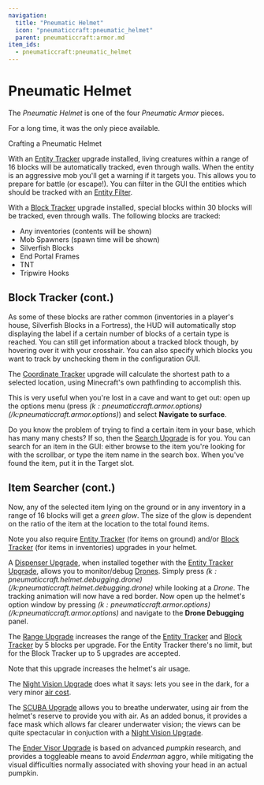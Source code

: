 ```yaml
---
navigation:
  title: "Pneumatic Helmet"
  icon: "pneumaticcraft:pneumatic_helmet"
  parent: pneumaticcraft:armor.md
item_ids:
  - pneumaticcraft:pneumatic_helmet
---
```


# Pneumatic Helmet

The *Pneumatic Helmet* is one of the four *Pneumatic Armor* pieces.

For a long time, it was the only piece available.

Crafting a Pneumatic Helmet

<Recipe id="pneumaticcraft:pneumatic_helmet" />

<a name="entity_tracker"></a>
<ItemImage id="pneumaticcraft:entity_tracker_upgrade" />

With an [Entity Tracker](../upgrades.md#entity_tracker) upgrade installed, living creatures within a range of 16 blocks will be automatically tracked, even through walls. When the entity is an aggressive mob you'll get a warning if it targets you. This allows you to prepare for battle (or escape!). You can filter in the GUI the entities which should be tracked with an [Entity Filter](../entity_filter.md).

<ItemImage id="pneumaticcraft:block_tracker_upgrade" />

With a [Block Tracker](../upgrades.md#block_tracker) upgrade installed, special blocks within 30 blocks will be tracked, even through walls. The following blocks are tracked:
- Any inventories (contents will be shown)
- Mob Spawners (spawn time will be shown)
- Silverfish Blocks
- End Portal Frames
- TNT
- Tripwire Hooks

## Block Tracker (cont.)

As some of these blocks are rather common (inventories in a player's house, Silverfish Blocks in a Fortress), the HUD will automatically stop displaying the label if a certain number of blocks of a certain type is reached. You can still get information about a tracked block though, by hovering over it with your crosshair. You can also specify which blocks you want to track by unchecking them in the configuration GUI.

<ItemImage id="pneumaticcraft:coordinate_tracker_upgrade" />

The [Coordinate Tracker](../upgrades.md#coordinate_tracker) upgrade will calculate the shortest path to a selected location, using Minecraft's own pathfinding to accomplish this.

This is very useful when you're lost in a cave and want to get out: open up the options menu (press *$(k:pneumaticcraft.armor.options)$(/k:pneumaticcraft.armor.options)*) and select **Navigate to surface**.

<ItemImage id="pneumaticcraft:search_upgrade" />

Do you know the problem of trying to find a certain item in your base, which has many many chests? If so, then the [Search Upgrade](../upgrades.md#item_searcher) is for you. You can search for an item in the GUI: either browse to the item you're looking for with the scrollbar, or type the item name in the search box. When you've found the item, put it in the Target slot.

## Item Searcher (cont.)

Now, any of the selected item lying on the ground or in any inventory in a range of 16 blocks will get a *green glow*. The size of the glow is dependent on the ratio of the item at the location to the total found items.

Note you also require [Entity Tracker](../upgrades.md#entity_tracker) (for items on ground) and/or [Block Tracker](../upgrades.md#block_tracker) (for items in inventories) upgrades in your helmet.

<ItemImage id="pneumaticcraft:dispenser_upgrade" />

A [Dispenser Upgrade](../upgrades.md#dispenser), when installed together with the [Entity Tracker Upgrade](../upgrades.md#entity_tracker), allows you to monitor/debug [Drones](../drone.md). Simply press *$(k:pneumaticcraft.helmet.debugging.drone)$(/k:pneumaticcraft.helmet.debugging.drone)* while looking at a *Drone*. The tracking animation will now have a red border. Now open up the helmet's option window by pressing *$(k:pneumaticcraft.armor.options)$(/k:pneumaticcraft.armor.options)* and navigate to the **Drone Debugging** panel.

<ItemImage id="pneumaticcraft:range_upgrade" />

The [Range Upgrade](../upgrades.md#range) increases the range of the [Entity Tracker](../upgrades.md#entity_tracker) and [Block Tracker](../upgrades.md#block_tracker) by 5 blocks per upgrade. For the Entity Tracker there's no limit, but for the Block Tracker up to 5 upgrades are accepted.

Note that this upgrade increases the helmet's air usage.

<ItemImage id="pneumaticcraft:night_vision_upgrade" />

The [Night Vision Upgrade](../upgrades.md#night_vision) does what it says: lets you see in the dark, for a very minor [air cost](../pressure.md).

<ItemImage id="pneumaticcraft:scuba_upgrade" />

The [SCUBA Upgrade](../upgrades.md#scuba) allows you to breathe underwater, using air from the helmet's reserve to provide you with air. As an added bonus, it provides a face mask which allows far clearer underwater vision; the views can be quite spectacular in conjuction with a [Night Vision Upgrade](../upgrades.md#night_vision).

<ItemImage id="pneumaticcraft:ender_visor_upgrade" />

The [Ender Visor Upgrade](../upgrades.md#ender_visor) is based on advanced *pumpkin* research, and provides a toggleable means to avoid *Enderman* aggro, while mitigating the visual difficulties normally associated with shoving your head in an actual pumpkin.

